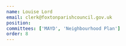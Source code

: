 ```yaml
---
name: Louise Lord
email: clerk@foxtonparishcouncil.gov.uk
position: 
committees: ['MAYD', 'Neighbourhood Plan']
order: 8
---
```

